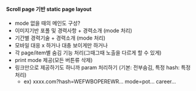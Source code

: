 #### Scroll page 기반 static page layout
- mode 없을 때의 메인도 구성?
- 이미지기반 포폴 및 경력사항 + 경력소개 (mode 처리)
- 기간별 경력기술 + 경력소개 (mode 처리)
- 모바일 대응 x 하거나 대충 보이게만 하거나
- 각 page/item별 숨김 기능 처리(그때그때 노출을 다르게 할 수 있게)
- print mode 제공(모든 버튼류 삭제)
- 링크만으로 제공하기도 하니까 param 처리하기 (기본: 전부숨김, 특정 hash: 특정 처리)
  - ex) xxxx.com?hash=WEFWBOPEREWR... mode=pot... career... 
